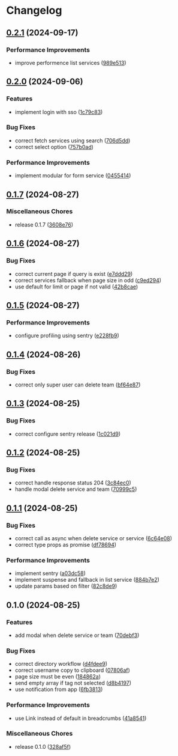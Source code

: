 # Changelog

## [0.2.1](https://github.com/bps-kota-bontang/serambi-kami/compare/v0.2.0...v0.2.1) (2024-09-17)


### Performance Improvements

* improve performence list services ([989e513](https://github.com/bps-kota-bontang/serambi-kami/commit/989e513912cfd2fe12f77060f73cf0a222a76d38))

## [0.2.0](https://github.com/bps-kota-bontang/serambi-kami/compare/v0.1.7...v0.2.0) (2024-09-06)


### Features

* implement login with sso ([1c79c83](https://github.com/bps-kota-bontang/serambi-kami/commit/1c79c83276869371e5d183c580ab0305ca7059e4))


### Bug Fixes

* correct fetch services using search ([706d5dd](https://github.com/bps-kota-bontang/serambi-kami/commit/706d5dd29a53e7d5250e1d801614febc907eef4e))
* correct select option ([757b0ad](https://github.com/bps-kota-bontang/serambi-kami/commit/757b0ad64d0fadf892510224548d6be460320389))


### Performance Improvements

* implement modular for form service ([0455414](https://github.com/bps-kota-bontang/serambi-kami/commit/04554142aba2fc66ef54aca9a424eb1a87c79d34))

## [0.1.7](https://github.com/bps-kota-bontang/serambi-kami/compare/v0.1.6...v0.1.7) (2024-08-27)


### Miscellaneous Chores

* release 0.1.7 ([3608e76](https://github.com/bps-kota-bontang/serambi-kami/commit/3608e761a7076347267afcefb00e0eda5e96820e))

## [0.1.6](https://github.com/bps-kota-bontang/serambi-kami/compare/v0.1.5...v0.1.6) (2024-08-27)


### Bug Fixes

* correct current page if query is exist ([e7ddd29](https://github.com/bps-kota-bontang/serambi-kami/commit/e7ddd299bd2a541aa8e1e2e5b8e5e4b994cc9031))
* correct services fallback when page size in odd ([c9ed294](https://github.com/bps-kota-bontang/serambi-kami/commit/c9ed294f4fb70eb325c23a5f4a5d829748c5b953))
* use default for limit or page if not valid ([42b8cae](https://github.com/bps-kota-bontang/serambi-kami/commit/42b8cae75c7ee190ccde21cf43cec07a8df51312))

## [0.1.5](https://github.com/bps-kota-bontang/serambi-kami/compare/v0.1.4...v0.1.5) (2024-08-27)


### Performance Improvements

* configure profiling using sentry ([e228fb9](https://github.com/bps-kota-bontang/serambi-kami/commit/e228fb9cfcda6b638abc4907cabb4d3a77a7459a))

## [0.1.4](https://github.com/bps-kota-bontang/serambi-kami/compare/v0.1.3...v0.1.4) (2024-08-26)


### Bug Fixes

* correct only super user can delete team ([bf64e87](https://github.com/bps-kota-bontang/serambi-kami/commit/bf64e8702bfbc5a1ec603ff3ee233615e4e9e6a6))

## [0.1.3](https://github.com/bps-kota-bontang/serambi-kami/compare/v0.1.2...v0.1.3) (2024-08-25)


### Bug Fixes

* correct configure sentry release ([1c021d9](https://github.com/bps-kota-bontang/serambi-kami/commit/1c021d970431ef0a5de86d4dd372313178de1a91))

## [0.1.2](https://github.com/bps-kota-bontang/serambi-kami/compare/v0.1.1...v0.1.2) (2024-08-25)


### Bug Fixes

* correct handle response status 204 ([3c84ec0](https://github.com/bps-kota-bontang/serambi-kami/commit/3c84ec0ec311d0b092249961be1b2aed933d8cb8))
* handle modal delete service and team ([70999c5](https://github.com/bps-kota-bontang/serambi-kami/commit/70999c545d89cfb2fac06a2d9a1f7637acdd7c4e))

## [0.1.1](https://github.com/bps-kota-bontang/serambi-kami/compare/v0.1.0...v0.1.1) (2024-08-25)


### Bug Fixes

* correct call as async when delete service or service ([6c64e08](https://github.com/bps-kota-bontang/serambi-kami/commit/6c64e0850b5450cdb4041ef712527c81e07e30d7))
* correct type props as promise ([df78694](https://github.com/bps-kota-bontang/serambi-kami/commit/df7869453aafa4d64ec81d8c3ae780fc8cf36963))


### Performance Improvements

* implement sentry ([a03dc58](https://github.com/bps-kota-bontang/serambi-kami/commit/a03dc5866078fcca57b0a1bcda20af4d8fa3a3cc))
* implement suspense and fallback in list service ([884b7e2](https://github.com/bps-kota-bontang/serambi-kami/commit/884b7e29b0ad5511ec35f6b7f3b8d9fec282af88))
* update params based on filter ([82c8de9](https://github.com/bps-kota-bontang/serambi-kami/commit/82c8de92bb3c1253a6a9c6bed4bb8af7315094db))

## 0.1.0 (2024-08-25)


### Features

* add modal when delete service or team ([70debf3](https://github.com/bps-kota-bontang/serambi-kami/commit/70debf3e4ccab1a298016af002336bfb3bb57f08))


### Bug Fixes

* correct directory workflow ([d4fdee9](https://github.com/bps-kota-bontang/serambi-kami/commit/d4fdee9cc2e0ef4bb93f55f6efa7f50b17b4ba40))
* correct username copy to clipboard ([07806af](https://github.com/bps-kota-bontang/serambi-kami/commit/07806afd22bdfe17b4e4836165bd280e9be066cf))
* page size must be even ([184862a](https://github.com/bps-kota-bontang/serambi-kami/commit/184862a508f30b64e24924b21e4e695b00405565))
* send empty array if tag not selected ([d8b4197](https://github.com/bps-kota-bontang/serambi-kami/commit/d8b4197cde2c9c31964d8ca03f0f66318ae71e06))
* use notification from app ([6fb3813](https://github.com/bps-kota-bontang/serambi-kami/commit/6fb3813beb3310c96ceb8b48b6e2430e76030ebf))


### Performance Improvements

* use Link instead of default in breadcrumbs ([41a8541](https://github.com/bps-kota-bontang/serambi-kami/commit/41a85410d1c828aa2d691eefc89b4a47b07ba327))


### Miscellaneous Chores

* release 0.1.0 ([328af5f](https://github.com/bps-kota-bontang/serambi-kami/commit/328af5f0e77e0fe4013c1c9120a598843f9de07b))
